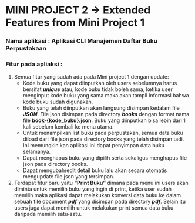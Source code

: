 # MINI PROJECT 2 -> Extended Features from Mini Project 1

### Nama aplikasi         : Aplikasi CLI Manajemen Daftar Buku Perpustakaan
### Fitur pada apliaksi	:

1. Semua fitur yang sudah ada pada Mini project 1 dengan update:
    - Kode buku yang dapat diinputkan oleh users sebelumnya harus bersifat ***unique*** atau, kode buku tidak boleh sama, ketika user menginput kode buku yang sama maka akan tampil informasi bahwa kode buku sudah digunakan.
    - Buku yang telah diinputkan akan langsung disimpan kedalam file ***JSON***. File json disimpan pada directory ***books*** dengan format nama file **book-{kode_buku}.json**. Buku yang diinputkan bisa lebih dari 1 kali sebelum kembali ke menu utama.
    - Untuk menampilkan list buku pada perpustakan, semua data buku diload dari file json pada directory books yang telah disimpan tadi.  Ini memungkin kan aplikasi ini dapat penyimpan data buku selamanya.
    - Dapat menghapus buku yang dipilih serta sekaligus menghapus file json pada directory books.
    - Dapat mengubah/edit detail buku lalu akan secara otomatis mengupdate file json yang tersimpan.
2. Terdapat fitur baru yaitu **“Print Buku”** dimana pada menu ini users akan diminta untuk memilih buku yang ingin di print, ketika user sudah memilih maka aplikasi dapat melakukan konversi data buku ke dalam sebuah file document ***pdf*** yang disimpan pada directory ***pdf***. Selain itu users juga dapat memilih untuk melakukan print semua data buku daripada memilih satu-satu.

###


